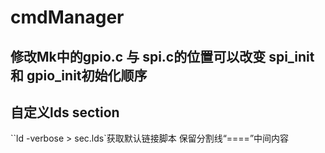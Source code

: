 # cmdManager

## 修改Mk中的gpio.c 与 spi.c的位置可以改变 spi_init 和 gpio_init初始化顺序

## 自定义lds section
``ld -verbose > sec.lds`获取默认链接脚本
保留分割线“====”中间内容

